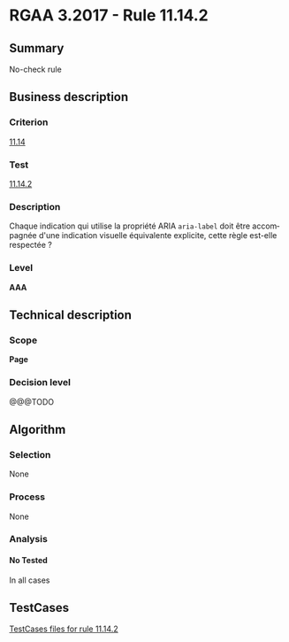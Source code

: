 # RGAA 3.2017 - Rule 11.14.2

## Summary
No-check rule


## Business description

### Criterion
[11.14](http://references.modernisation.gouv.fr/rgaa-accessibilite/criteres.html#crit-11-14)

### Test
[11.14.2](http://references.modernisation.gouv.fr/rgaa-accessibilite/criteres.html#test-11-14-2)

### Description
<div lang="fr">Chaque indication qui utilise la propri&#xE9;t&#xE9; ARIA <code lang="en">aria-label</code> doit &#xEA;tre accompagn&#xE9;e d'une indication visuelle &#xE9;quivalente explicite, cette r&#xE8;gle est-elle respect&#xE9;e&nbsp;?</div>

### Level
**AAA**


## Technical description

### Scope
**Page**

### Decision level
@@@TODO


## Algorithm

### Selection
None

### Process
None

### Analysis

#### No Tested
In all cases


##  TestCases

[TestCases files for rule 11.14.2](https://github.com/Asqatasun/Asqatasun/tree/develop/rules/rules-rgaa3.2017/src/test/resources/testcases/rgaa32017/Rgaa32017Rule111402/)


